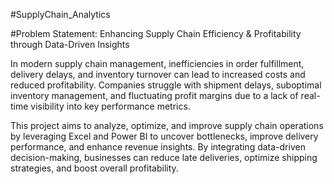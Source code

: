 #SupplyChain_Analytics

#Problem Statement: Enhancing Supply Chain Efficiency & Profitability through Data-Driven Insights

In modern supply chain management, inefficiencies in order fulfillment, delivery delays, and inventory turnover can lead to increased costs and reduced profitability. Companies struggle with shipment delays, suboptimal inventory management, and fluctuating profit margins due to a lack of real-time visibility into key performance metrics.

This project aims to analyze, optimize, and improve supply chain operations by leveraging Excel and Power BI  to uncover bottlenecks, improve delivery performance, and enhance revenue insights. By integrating data-driven decision-making, businesses can reduce late deliveries, optimize shipping strategies, and boost overall profitability.
